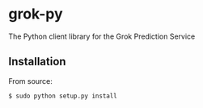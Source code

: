 # grok-py

The Python client library for the Grok Prediction Service

## Installation

From source:

    $ sudo python setup.py install


